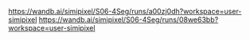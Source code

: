 https://wandb.ai/simipixel/S06-4Seg/runs/a00zj0dh?workspace=user-simipixel
https://wandb.ai/simipixel/S06-4Seg/runs/08we63bb?workspace=user-simipixel